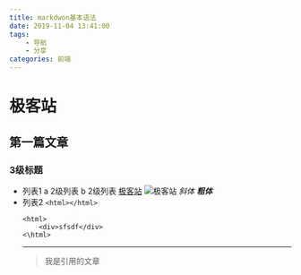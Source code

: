 ```yaml
---
title: markdwon基本语法
date: 2019-11-04 13:41:00
tags:
	- 导航
	- 分享
categories: 前端
---
```

# 极客站
## 第一篇文章
### 3级标题
- 列表1
	a 2级列表
	b 2级列表
	[极客站](https://cdn4.buysellads.net)
	![极客站](https://cdn4.buysellads.net/uu/1/3386/1525189943-38523.png)
	*斜体*
	***粗体***
- 列表2
	`<html></html>`
	```
	<html>
		<div>sfsdf</div>
	<\html>
	```
	---
	>我是引用的文章
